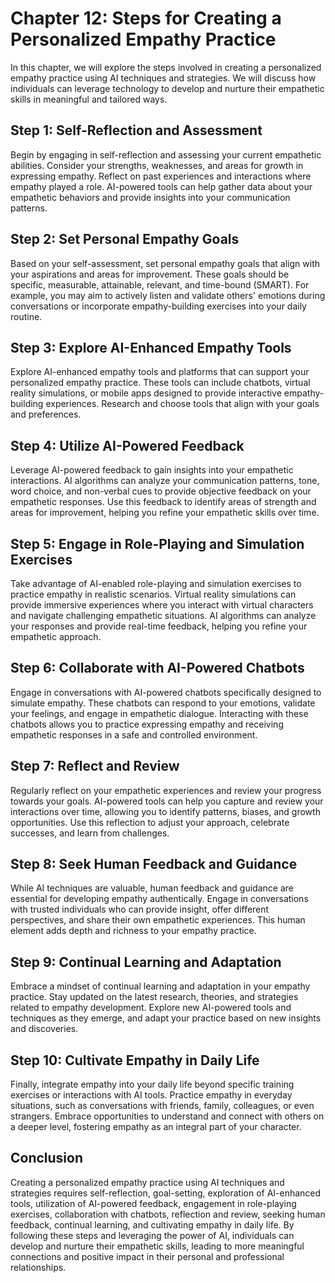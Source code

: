 Chapter 12: Steps for Creating a Personalized Empathy Practice
==============================================================

In this chapter, we will explore the steps involved in creating a personalized empathy practice using AI techniques and strategies. We will discuss how individuals can leverage technology to develop and nurture their empathetic skills in meaningful and tailored ways.

Step 1: Self-Reflection and Assessment
--------------------------------------

Begin by engaging in self-reflection and assessing your current empathetic abilities. Consider your strengths, weaknesses, and areas for growth in expressing empathy. Reflect on past experiences and interactions where empathy played a role. AI-powered tools can help gather data about your empathetic behaviors and provide insights into your communication patterns.

Step 2: Set Personal Empathy Goals
----------------------------------

Based on your self-assessment, set personal empathy goals that align with your aspirations and areas for improvement. These goals should be specific, measurable, attainable, relevant, and time-bound (SMART). For example, you may aim to actively listen and validate others' emotions during conversations or incorporate empathy-building exercises into your daily routine.

Step 3: Explore AI-Enhanced Empathy Tools
-----------------------------------------

Explore AI-enhanced empathy tools and platforms that can support your personalized empathy practice. These tools can include chatbots, virtual reality simulations, or mobile apps designed to provide interactive empathy-building experiences. Research and choose tools that align with your goals and preferences.

Step 4: Utilize AI-Powered Feedback
-----------------------------------

Leverage AI-powered feedback to gain insights into your empathetic interactions. AI algorithms can analyze your communication patterns, tone, word choice, and non-verbal cues to provide objective feedback on your empathetic responses. Use this feedback to identify areas of strength and areas for improvement, helping you refine your empathetic skills over time.

Step 5: Engage in Role-Playing and Simulation Exercises
-------------------------------------------------------

Take advantage of AI-enabled role-playing and simulation exercises to practice empathy in realistic scenarios. Virtual reality simulations can provide immersive experiences where you interact with virtual characters and navigate challenging empathetic situations. AI algorithms can analyze your responses and provide real-time feedback, helping you refine your empathetic approach.

Step 6: Collaborate with AI-Powered Chatbots
--------------------------------------------

Engage in conversations with AI-powered chatbots specifically designed to simulate empathy. These chatbots can respond to your emotions, validate your feelings, and engage in empathetic dialogue. Interacting with these chatbots allows you to practice expressing empathy and receiving empathetic responses in a safe and controlled environment.

Step 7: Reflect and Review
--------------------------

Regularly reflect on your empathetic experiences and review your progress towards your goals. AI-powered tools can help you capture and review your interactions over time, allowing you to identify patterns, biases, and growth opportunities. Use this reflection to adjust your approach, celebrate successes, and learn from challenges.

Step 8: Seek Human Feedback and Guidance
----------------------------------------

While AI techniques are valuable, human feedback and guidance are essential for developing empathy authentically. Engage in conversations with trusted individuals who can provide insight, offer different perspectives, and share their own empathetic experiences. This human element adds depth and richness to your empathy practice.

Step 9: Continual Learning and Adaptation
-----------------------------------------

Embrace a mindset of continual learning and adaptation in your empathy practice. Stay updated on the latest research, theories, and strategies related to empathy development. Explore new AI-powered tools and techniques as they emerge, and adapt your practice based on new insights and discoveries.

Step 10: Cultivate Empathy in Daily Life
----------------------------------------

Finally, integrate empathy into your daily life beyond specific training exercises or interactions with AI tools. Practice empathy in everyday situations, such as conversations with friends, family, colleagues, or even strangers. Embrace opportunities to understand and connect with others on a deeper level, fostering empathy as an integral part of your character.

Conclusion
----------

Creating a personalized empathy practice using AI techniques and strategies requires self-reflection, goal-setting, exploration of AI-enhanced tools, utilization of AI-powered feedback, engagement in role-playing exercises, collaboration with chatbots, reflection and review, seeking human feedback, continual learning, and cultivating empathy in daily life. By following these steps and leveraging the power of AI, individuals can develop and nurture their empathetic skills, leading to more meaningful connections and positive impact in their personal and professional relationships.
